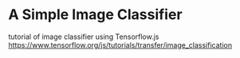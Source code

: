 # A Simple Image Classifier

tutorial of image classifier using Tensorflow.js
https://www.tensorflow.org/js/tutorials/transfer/image_classification 

